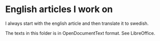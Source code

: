 # English articles I work on

I always start with the english article and then translate it to swedish.

The texts in this folder is in OpenDocumentText format. See LibreOffice.
